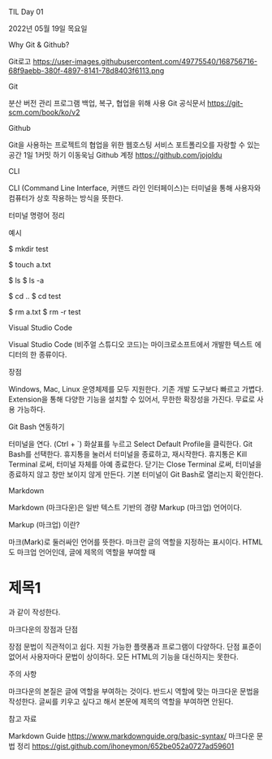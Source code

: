 TIL Day 01

2022년 05월 19일 목요일

Why Git & Github?

Git로고 https://user-images.githubusercontent.com/49775540/168756716-68f9aebb-380f-4897-8141-78d8403f6113.png

Git

분산 버전 관리 프로그램
백업, 복구, 협업을 위해 사용
Git 공식문서 https://git-scm.com/book/ko/v2

Github

Git을 사용하는 프로젝트의 협업을 위한 웹호스팅 서비스
포트폴리오를 자랑할 수 있는 공간
1일 1커밋 하기
이동욱님 Github 계정 https://github.com/jojoldu



CLI

CLI (Command Line Interface, 커맨드 라인 인터페이스)는 터미널을 통해 사용자와 컴퓨터가 상호 작용하는 방식을 뜻한다.

터미널 명령어 정리


예시

$ mkdir test

$ touch a.txt

$ ls
$ ls -a

$ cd ..
$ cd test

$ rm a.txt
$ rm -r test



Visual Studio Code

Visual Studio Code (비주얼 스튜디오 코드)는 마이크로소프트에서 개발한 텍스트 에디터의 한 종류이다.

장점

Windows, Mac, Linux 운영체제를 모두 지원한다.
기존 개발 도구보다 빠르고 가볍다.
Extension을 통해 다양한 기능을 설치할 수 있어서, 무한한 확장성을 가진다.
무료로 사용 가능하다.

Git Bash 연동하기

터미널을 연다. (Ctrl + `)
화살표를 누르고 Select Default Profile을 클릭한다.
Git Bash를 선택한다.
휴지통을 눌러서 터미널을 종료하고, 재시작한다.
휴지통은 Kill Terminal 로써, 터미널 자체를 아예 종료한다.
닫기는 Close Terminal 로써, 터미널을 종료하지 않고 창만 보이지 않게 만든다.
기본 터미널이 Git Bash로 열리는지 확인한다.



Markdown

Markdown (마크다운)은 일반 텍스트 기반의 경량 Markup (마크업) 언어이다.

Markup (마크업) 이란?

마크(Mark)로 둘러싸인 언어를 뜻한다. 마크란 글의 역할을 지정하는 표시이다.
HTML도 마크업 언어인데, 글에 제목의 역할을 부여할 때 <h1>제목1</h1> 과 같이 작성한다.

마크다운의 장점과 단점

장점
문법이 직관적이고 쉽다.
지원 가능한 플랫폼과 프로그램이 다양하다.
단점
표준이 없어서 사용자마다 문법이 상이하다.
모든 HTML의 기능을 대신하지는 못한다.

주의 사항

마크다운의 본질은 글에 역할을 부여하는 것이다.
반드시 역할에 맞는 마크다운 문법을 작성한다. 글씨를 키우고 싶다고 해서 본문에 제목의 역할을 부여하면 안된다.

참고 자료

Markdown Guide https://www.markdownguide.org/basic-syntax/
마크다운 문법 정리 https://gist.github.com/ihoneymon/652be052a0727ad59601

